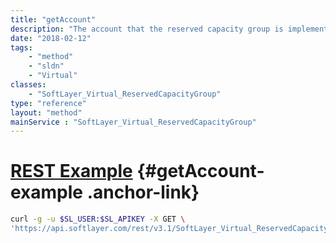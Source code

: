 ```yaml
---
title: "getAccount"
description: "The account that the reserved capacity group is implemented on."
date: "2018-02-12"
tags:
    - "method"
    - "sldn"
    - "Virtual"
classes:
    - "SoftLayer_Virtual_ReservedCapacityGroup"
type: "reference"
layout: "method"
mainService : "SoftLayer_Virtual_ReservedCapacityGroup"
---
```


# [REST Example](#getAccount-example) <a href="/article/rest/"><i class="fas fa-question"></i></a> {#getAccount-example .anchor-link} 
```bash
curl -g -u $SL_USER:$SL_APIKEY -X GET \
'https://api.softlayer.com/rest/v3.1/SoftLayer_Virtual_ReservedCapacityGroup/{SoftLayer_Virtual_ReservedCapacityGroupID}/getAccount'
```
